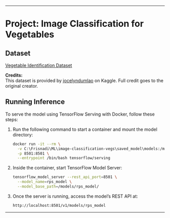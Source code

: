 
---

# **Project: Image Classification for Vegetables**  

## **Dataset**  
[Vegetable Identification Dataset](https://www.kaggle.com/datasets/jocelyndumlao/a-dataset-for-vegetable-identification)  

**Credits:**  
This dataset is provided by [jocelyndumlao](https://www.kaggle.com/jocelyndumlao) on Kaggle. Full credit goes to the original creator.  

## **Running Inference**  

To serve the model using TensorFlow Serving with Docker, follow these steps:  

1. Run the following command to start a container and mount the model directory:  
   ```bash
   docker run -it --rm \
     -v C:\Frisnadi\ML\image-classification-vegs\saved_model\models:/models \
     -p 8501:8501 \
     --entrypoint /bin/bash tensorflow/serving
   ```

2. Inside the container, start TensorFlow Model Server:  
   ```bash
   tensorflow_model_server --rest_api_port=8501 \
     --model_name=rps_model \
     --model_base_path=/models/rps_model/
   ```

3. Once the server is running, access the model’s REST API at:  
   ```
   http://localhost:8501/v1/models/rps_model
   ```

---
